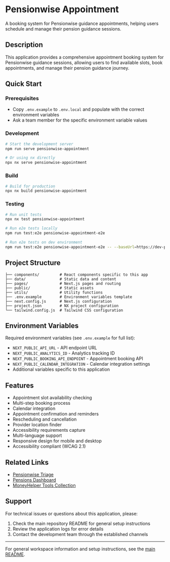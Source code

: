# Pensionwise Appointment

A booking system for Pensionwise guidance appointments, helping users schedule and manage their pension guidance sessions.

## Description

This application provides a comprehensive appointment booking system for Pensionwise guidance sessions, allowing users to find available slots, book appointments, and manage their pension guidance journey.

## Quick Start

### Prerequisites

- Copy `.env.example` to `.env.local` and populate with the correct environment variables
- Ask a team member for the specific environment variable values

### Development

```bash
# Start the development server
npm run serve pensionwise-appointment

# Or using nx directly
npx nx serve pensionwise-appointment
```

### Build

```bash
# Build for production
npx nx build pensionwise-appointment
```

### Testing

```bash
# Run unit tests
npx nx test pensionwise-appointment

# Run e2e tests locally
npm run test:e2e pensionwise-appointment-e2e

# Run e2e tests on dev environment
npm run test:e2e pensionwise-appointment-e2e -- --baseUrl=https://dev-pwappt.moneyhelper.org.uk/en/pension-wise-appointment/
```

## Project Structure

```
├── components/         # React components specific to this app
├── data/               # Static data and content
├── pages/              # Next.js pages and routing
├── public/             # Static assets
├── utils/              # Utility functions
├── .env.example        # Environment variables template
├── next.config.js      # Next.js configuration
├── project.json        # NX project configuration
└── tailwind.config.js  # Tailwind CSS configuration
```

## Environment Variables

Required environment variables (see `.env.example` for full list):

- `NEXT_PUBLIC_API_URL` - API endpoint URL
- `NEXT_PUBLIC_ANALYTICS_ID` - Analytics tracking ID
- `NEXT_PUBLIC_BOOKING_API_ENDPOINT` - Appointment booking API
- `NEXT_PUBLIC_CALENDAR_INTEGRATION` - Calendar integration settings
- Additional variables specific to this application

## Features

- Appointment slot availability checking
- Multi-step booking process
- Calendar integration
- Appointment confirmation and reminders
- Rescheduling and cancellation
- Provider location finder
- Accessibility requirements capture
- Multi-language support
- Responsive design for mobile and desktop
- Accessibility compliant (WCAG 2.1)

## Related Links

- [Pensionwise Triage](../pensionwise-triage/)
- [Pensions Dashboard](../pensions-dashboard/)
- [MoneyHelper Tools Collection](../moneyhelper-tools/)

## Support

For technical issues or questions about this application, please:

1. Check the main repository README for general setup instructions
2. Review the application logs for error details
3. Contact the development team through the established channels

---

For general workspace information and setup instructions, see the [main README](../../README.md).
